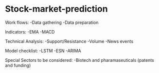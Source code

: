 # Stock-market-prediction

Work flows:
-Data gathering
-Data preparation

Indicators:
-EMA
-MACD

Technical Analysis:
-Support/Resistance
-Volume
-News events

Model checklist:
-LSTM
-ESN
-ARIMA


Special Sectors to be considered:
-Biotech and pharamaseuticals (patents and funding)